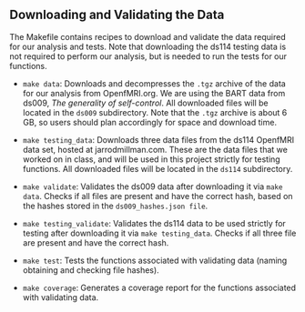 ## Downloading and Validating the Data

The Makefile contains recipes to download and validate the data required for 
our analysis and tests. Note that downloading the ds114 testing data is not 
required to perform our analysis, but is needed to run the tests for our 
functions. 

- `make data`: Downloads and decompresses the `.tgz` archive of the data for 
our analysis from OpenfMRI.org. We are using the BART data from ds009, 
*The generality of self-control*. All downloaded files will be located in the 
`ds009` subdirectory. Note that the `.tgz` archive is about 6 GB, so users 
should plan accordingly for space and download time. 
- `make testing_data`: Downloads three data files from the ds114 OpenfMRI data 
set, hosted at jarrodmillman.com. These are the data files that we worked on 
in class, and will be used in this project strictly for testing functions. All 
downloaded files will be located in the `ds114` subdirectory. 

- `make validate`: Validates the ds009 data after downloading it via 
`make data`. Checks if all files are present and have the correct hash, based 
on the hashes stored in the `ds009_hashes.json file`. 
- `make testing_validate`: Validates the ds114 data to be used strictly for 
testing after downloading it via `make testing_data`. Checks if all three file 
are present and have the correct hash. 

- `make test`: Tests the functions associated with validating data (naming 
obtaining and checking file hashes). 
- `make coverage`: Generates a coverage report for the functions associated 
with validating data. 
